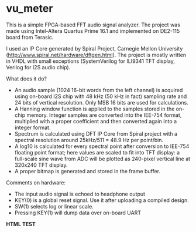 # vu_meter

This is a simple FPGA-based FFT audio signal analyzer. 
The project was made using Intel-Altera Quartus Prime 16.1 and implemented on DE2-115 board from Terasic.

I used an IP Core generated by Spiral Project, Carnegie Mellon University (http://www.spiral.net/hardware/dftgen.html).
The project is mostly written in VHDL with small exceptions  (SystemVerilog for ILI9341 TFT display, Verilog for I2S audio chip).

What does it do?
- An audio sample (1024 16-bit words from the left channel) is acquired using on-board I2S chip with 48 kHz (50 kHz in fact) sampling rate and 24 bits of vertical resolution. Only MSB 16 bits are used for calculations.
- A Hanning window function is applied to the samples stored in the on-chip memory. Integer samples are converted into the IEE-754 format, multiplied with a proper coefficient  and then converted again into a integer format.
- Spectrum is calculated using DFT IP Core from Spiral project with a spectral resolution around 25kHz/511 = 48.9 Hz per point/bin.
- A log10 is calculated for every spectral point after conversion to IEE-754 floating point format; here values are scaled to fit into TFT display: a full-scale sine wave from ADC will be plotted as 240-pixel vertical line at 320x240 TFT display.
- A proper bitmap is generated and stored in the frame buffer.


Comments on hardware:
- The input audio signal is echoed to headphone output
- KEY(0) is a global reset signal. Use it after uploading a compiled design.
- SW(1) selects log or linear scale. 
- Pressing KEY(1) will dump data over on-board UART


<b> HTML TEST </b>